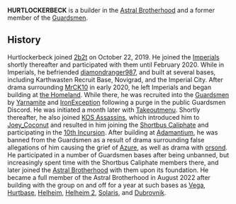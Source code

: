 **HURTLOCKERBECK** is a builder in the [Astral Brotherhood](https://2b2t.miraheze.org/wiki/Astral_Brotherhood) and a former member of the [Guardsmen](https://2b2t.miraheze.org/wiki/Guardsmen).
## History
Hurtlockerbeck joined [2b2t](https://2b2t.miraheze.org/wiki/2b2t) on October 22, 2019. He joined the [Imperials](https://2b2t.miraheze.org/wiki/Imperials) shortly thereafter and participated with them until February 2020. While in Imperials, he befriended [diamondranger987](https://2b2t.miraheze.org/wiki/diamondranger987), and built at several bases, including Karthwasten Recruit Base, Novigrad, and the Imperial City. After drama surrounding [MrCK10](https://2b2t.miraheze.org/wiki/MrCK10) in early 2020, he left Imperials and began building at [the Homeland](https://2b2t.miraheze.org/wiki/Guardsmen#The_Homeland). While there, he was recruited into the [Guardsmen](https://2b2t.miraheze.org/wiki/Guardsmen) by [Yarnamite](https://2b2t.miraheze.org/wiki/Yarnamite) and [IronException](https://2b2t.miraheze.org/wiki/IronException) following a purge in the public Guardsmen Discord. He was initiated a month later with [Takeoutmenu](https://2b2t.miraheze.org/wiki/Takeoutmenu). Shortly thereafter, he also joined [KOS Assassins](https://2b2t.miraheze.org/wiki/KOS_Assassins), which introduced him to [Joey_Coconut](https://2b2t.miraheze.org/wiki/Joey_Coconut) and resulted in him joining the [Shortbus Caliphate](https://2b2t.miraheze.org/wiki/Shortbus_Caliphate) and participating in the [10th Incursion](https://2b2t.miraheze.org/wiki/10th_Incursion). After building at [Adamantium](https://2b2t.miraheze.org/wiki/Adamantium), he was banned from the Guardsmen as a result of drama surrounding false allegations of him causing the grief of [Azure](https://2b2t.miraheze.org/wiki/Guardsmen#Azure), as well as drama with [orsond](https://2b2t.miraheze.org/wiki/orsond). He participated in a number of Guardsmen bases after being unbanned, but increasingly spent time with the Shortbus Caliphate members there, and later joined the [Astral Brotherhood](https://2b2t.miraheze.org/wiki/Astral_Brotherhood) with them upon its foundation. He became a full member of the Astral Brotherhood in August 2022 after building with the group on and off for a year at such bases as [Vega](https://2b2t.miraheze.org/wiki/Astral_Brotherhood#Formative_bases), [Hurtbase](https://2b2t.miraheze.org/wiki/Astral_Brotherhood#Early_2022_Expansion), [Helheim](https://2b2t.miraheze.org/wiki/Astral_Brotherhood#April_2022_Expansion), [Helheim 2](https://2b2t.miraheze.org/wiki/Helheim_2), [Solaris](https://2b2t.miraheze.org/wiki/Solaris), and [Dubrovnik](https://2b2t.miraheze.org/wiki/Dubrovnik).